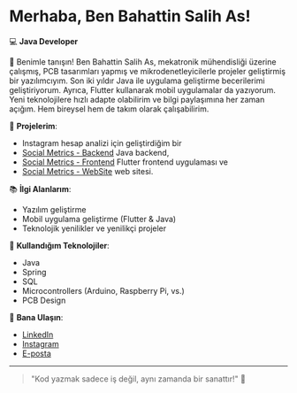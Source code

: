 # Merhaba, Ben Bahattin Salih As!

💻 **Java Developer**

👋 Benimle tanışın! Ben Bahattin Salih As, mekatronik mühendisliği üzerine çalışmış, PCB tasarımları yapmış ve mikrodenetleyicilerle projeler geliştirmiş bir yazılımcıyım. Son iki yıldır Java ile uygulama geliştirme becerilerimi geliştiriyorum. Ayrıca, Flutter kullanarak mobil uygulamalar da yazıyorum. Yeni teknolojilere hızlı adapte olabilirim ve bilgi paylaşımına her zaman açığım. Hem bireysel hem de takım olarak çalışabilirim.

🌟 **Projelerim**:
- Instagram hesap analizi için geliştirdiğim bir
- [Social Metrics - Backend](https://github.com/BahattinSalihAs/Social-Metrics)  Java backend,
- [Social Metrics - Frontend](https://github.com/BahattinSalihAs/Social-Metrics-Front) Flutter frontend uygulaması ve
- [Social Metrics - WebSite](https://socialmetrics.app) web sitesi.
  
📚 **İlgi Alanlarım**:
- Yazılım geliştirme
- Mobil uygulama geliştirme (Flutter & Java)
- Teknolojik yenilikler ve yenilikçi projeler

🔧 **Kullandığım Teknolojiler**:
- Java
- Spring
- SQL
- Microcontrollers (Arduino, Raspberry Pi, vs.)
- PCB Design

💬 **Bana Ulaşın**:
- [LinkedIn](https://www.linkedin.com/in/bahattinsalihas)
- [Instagram](https://www.instagram.com/bahattinsalih)
- [E-posta](mailto:asbahattinsalih@gmail.com)

---

> "Kod yazmak sadece iş değil, aynı zamanda bir sanattır!" 🎨
